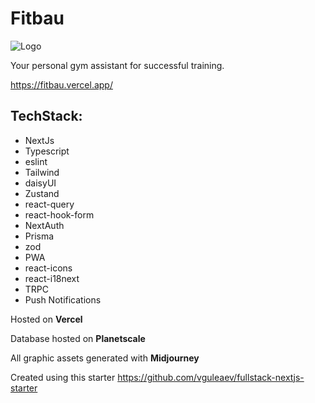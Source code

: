 # Fitbau

![Logo](https://fitbau.vercel.app/_next/image?url=%2Fimages%2Flogo.png&w=96&q=75)

Your personal gym assistant for successful training.

https://fitbau.vercel.app/

## TechStack:

- NextJs
- Typescript
- eslint
- Tailwind
- daisyUI
- Zustand
- react-query
- react-hook-form
- NextAuth
- Prisma
- zod
- PWA
- react-icons
- react-i18next
- TRPC
- Push Notifications

Hosted on **Vercel**

Database hosted on **Planetscale**

All graphic assets generated with **Midjourney**

Created using this starter https://github.com/vguleaev/fullstack-nextjs-starter
